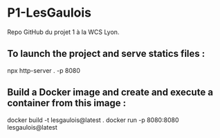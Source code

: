# P1-LesGaulois

Repo GitHub du projet 1 à la WCS Lyon.


## To launch the project and serve statics files :

npx http-server . -p 8080 <!-- port 8080 par défaut de http-server, l'extension Live Server de VSCode utilise le port 5500 par défaut -->


## Build a Docker image and create and execute a container from this image :
docker build -t lesgaulois@latest .
docker run -p 8080:8080 lesgaulois@latest
